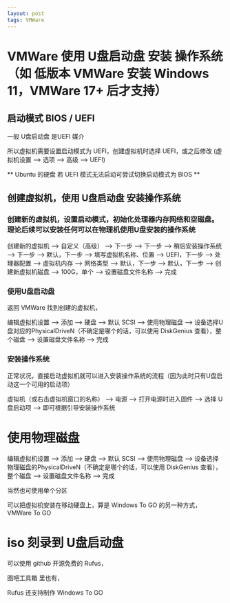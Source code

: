 ```yaml
---
layout: post
tags: VMWare
---
```


# VMWare 使用 U盘启动盘 安装 操作系统 （如 低版本 VMWare 安装 Windows 11，VMWare 17+ 后才支持）

## 启动模式 BIOS / UEFI

一般 U盘启动盘 是UEFI 媒介

所以虚拟机需要设置启动模式为 UEFI，创建虚拟机时选择 UEFI，或之后修改 (虚拟机设置 --> 选项 --> 高级 --> UEFI)

** Ubuntu 的硬盘 若 UEFI 模式无法启动可尝试切换启动模式为 BIOS **

## 创建虚拟机，使用 U盘启动盘 安装操作系统

### 创建新的虚拟机，设置启动模式，初始化处理器内存网络和空磁盘。理论后续可以安装任何可以在物理机使用U盘安装的操作系统

创建新的虚拟机 --> 自定义（高级） --> 下一步 --> 下一步 --> 
稍后安装操作系统 --> 下一步 --> 默认，下一步 --> 填写虚拟机名称、位置 --> UEFI，下一步 --> 
处理器配置 --> 虚拟机内存 --> 网络类型 --> 默认，下一步 -->  默认，下一步 --> 
创建新虚拟机磁盘 --> 100G，单个 --> 设置磁盘文件名称 --> 完成

### 使用U盘启动盘

返回 VMWare 找到创建的虚拟机，

编辑虚拟机设置 --> 添加 --> 硬盘 --> 默认 SCSI --> 使用物理磁盘 --> 设备选择U盘对应的PhysicalDriveN（不确定是哪个的话，可以使用 DiskGenius 查看），整个磁盘 --> 设置磁盘文件名称 --> 完成

### 安装操作系统

正常状况，直接启动虚拟机就可以进入安装操作系统的流程（因为此时只有U盘启动这一个可用的启动项）

虚拟机（或右击虚拟机窗口的名称） --> 电源 --> 打开电源时进入固件 --> 选择 U盘启动项 --> 即可根据引导安装操作系统

# 使用物理磁盘

编辑虚拟机设置 --> 添加 --> 硬盘 --> 默认 SCSI --> 使用物理磁盘 --> 设备选择物理磁盘的PhysicalDriveN（不确定是哪个的话，可以使用 DiskGenius 查看），整个磁盘 --> 设置磁盘文件名称 --> 完成

当然也可使用单个分区

可以把虚拟机安装在移动硬盘上，算是 Windows To GO 的另一种方式，VMWare To GO

# iso 刻录到 U盘启动盘

可以使用 github 开源免费的 Rufus，

图吧工具箱 里也有，

Rufus 还支持制作 Windows To GO
